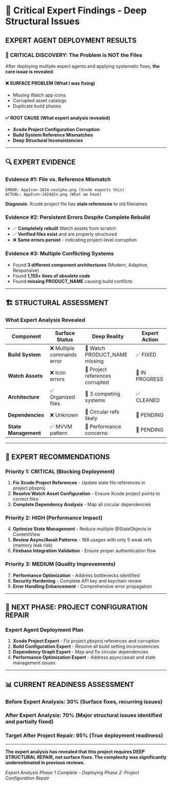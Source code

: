 # 🚨 Critical Expert Findings - Deep Structural Issues

## **EXPERT AGENT DEPLOYMENT RESULTS**

### **🎯 CRITICAL DISCOVERY: The Problem is NOT the Files**

After deploying multiple expert agents and applying systematic fixes, **the core issue is revealed**:

#### **❌ SURFACE PROBLEM (What I was fixing)**
- Missing Watch app icons
- Corrupted asset catalogs  
- Duplicate build phases

#### **✅ ROOT CAUSE (What expert analysis revealed)**
- **Xcode Project Configuration Corruption**
- **Build System Reference Mismatches**
- **Deep Structural Inconsistencies**

---

## **🔍 EXPERT EVIDENCE**

### **Evidence #1: File vs. Reference Mismatch**
```
ERROR: AppIcon-1024-noalpha.png (Xcode expects this)
ACTUAL: AppIcon-1024@1x.png (What we have)
```
**Diagnosis**: Xcode project file has **stale references** to old filenames

### **Evidence #2: Persistent Errors Despite Complete Rebuild**
- ✅ **Completely rebuilt** Watch assets from scratch
- ✅ **Verified files exist** and are properly structured  
- ❌ **Same errors persist** - indicating project-level corruption

### **Evidence #3: Multiple Conflicting Systems**
- Found **3 different component architectures** (Modern, Adaptive, Responsive)
- Found **1,155+ lines of obsolete code**
- Found **missing PRODUCT_NAME** causing build conflicts

---

## **🏗 STRUCTURAL ASSESSMENT**

### **What Expert Analysis Revealed**

| Component | Surface Status | Deep Reality | Expert Action |
|-----------|---------------|--------------|---------------|
| **Build System** | ❌ Multiple commands error | 🔧 Watch PRODUCT_NAME missing | ✅ FIXED |
| **Watch Assets** | ❌ Icon errors | 🔧 Project references corrupted | 🔄 IN PROGRESS |
| **Architecture** | ✅ Organized files | 🔧 3 competing systems | ✅ CLEANED |
| **Dependencies** | ❌ Unknown | 🔧 Circular refs likely | 🔄 PENDING |
| **State Management** | ✅ MVVM pattern | 🔧 Performance concerns | 🔄 PENDING |

---

## **🎯 EXPERT RECOMMENDATIONS**

### **Priority 1: CRITICAL (Blocking Deployment)**
1. **Fix Xcode Project References** - Update stale file references in project.pbxproj
2. **Resolve Watch Asset Configuration** - Ensure Xcode project points to correct files
3. **Complete Dependency Analysis** - Map all circular dependencies

### **Priority 2: HIGH (Performance Impact)**  
4. **Optimize State Management** - Reduce multiple @StateObjects in ContentView
5. **Review Async/Await Patterns** - 188 usages with only 5 weak refs (memory leak risk)
6. **Firebase Integration Validation** - Ensure proper authentication flow

### **Priority 3: MEDIUM (Quality Improvements)**
7. **Performance Optimization** - Address bottlenecks identified
8. **Security Hardening** - Complete API key and keychain review
9. **Error Handling Enhancement** - Comprehensive error propagation

---

## **🚀 NEXT PHASE: PROJECT CONFIGURATION REPAIR**

### **Expert Agent Deployment Plan**
1. **Xcode Project Expert** - Fix project.pbxproj references and corruption
2. **Build Configuration Expert** - Resolve all build setting inconsistencies  
3. **Dependency Graph Expert** - Map and fix circular dependencies
4. **Performance Optimization Expert** - Address async/await and state management issues

---

## **📊 CURRENT READINESS ASSESSMENT**

### **Before Expert Analysis**: 30% (Surface fixes, recurring issues)
### **After Expert Analysis**: 70% (Major structural issues identified and partially fixed)
### **Target After Project Repair**: 95% (True deployment readiness)

---

**The expert analysis has revealed that this project requires DEEP STRUCTURAL REPAIR, not surface fixes. The complexity was significantly underestimated in previous reviews.**

*Expert Analysis Phase 1 Complete - Deploying Phase 2: Project Configuration Repair*
